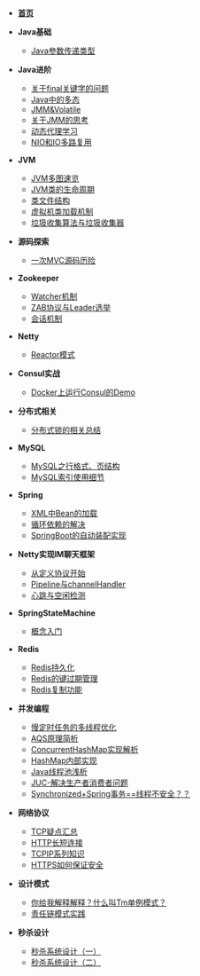 * [**首页**](/)
* **Java基础**
    * [Java参数传递类型](/Java基础/Java参数传递类型)
* **Java进阶**
    * [关于final关键字的问题](/Java进阶/final关键字)
    * [Java中的多态](/Java进阶/Java中的多态)
    * [JMM&Volatile](/Java进阶/JMMandVolatile)
    * [关于JMM的思考](/Java进阶/关于JMM的思考)
    * [动态代理学习](/Java进阶/动态代理学习)
    * [NIO和IO多路复用](/Java进阶/NIO和IO多路复用)
* **JVM**
    * [JVM多图速览](/JVM/JVM多图速览)    
    * [JVM类的生命周期](/JVM/类的生命周期)
    * [类文件结构](/JVM/类文件结构)
    * [虚拟机类加载机制](/JVM/虚拟机类加载机制)
    * [垃圾收集算法与垃圾收集器](/JVM/垃圾收集算法与垃圾收集器)
* **源码探索**
    * [一次MVC源码历险](/源码探索/一次SpringMVC源码探险)
* **Zookeeper**
    * [Watcher机制](/Zookeeper/Zookeeper-Watcher机制) 
    * [ZAB协议与Leader选举](/Zookeeper/Zookeeper-ZAB协议与Leader选举)
    * [会话机制](/Zookeeper/Zookeeper的会话机制)
* **Netty**
    * [Reactor模式](/Netty/Reactor线程模型)    
* **Consul实战**
    * [Docker上运行Consul的Demo](/Consul实战/Docker上运行Consul的Demo)
* **分布式相关**    
    * [分布式锁的相关总结](/分布式相关/分布式锁的相关总结)
* **MySQL**
  * [MySQL之行格式、页结构](/MySQL/MySQL之行格式、页结构)
  * [MySQL索引使用细节](/MySQL/MySQL索引使用细节)
* **Spring**
  * [XML中Bean的加载](/Spring/XML中Bean的加载)  
  * [循环依赖的解决](/Spring/循环依赖的解决)
  * [SpringBoot的自动装配实现](/Spring/SpringBoot的自动装配实现)
* **Netty实现IM聊天框架**
  * [从定义协议开始](/Netty实现IM聊天框架/从定义协议开始)
  * [Pipeline与channelHandler](/Netty实现IM聊天框架/Pipeline与channelHandler)
  * [心跳与空闲检测](/Netty实现IM聊天框架/心跳与空闲检测)
* **SpringStateMachine**
  * [概念入门](/SpringStateMachine/SpringStateMachine概念入门)
* **Redis**
    * [Redis持久化](/Redis/Redis持久化)
    * [Redis的键过期管理](/Redis/Redis的键过期管理)
    * [Redis复制功能](/Redis/Redis复制功能)
* **并发编程**
    * [慢定时任务的多线程优化](/并发编程/慢定时任务的多线程优化)
    * [AQS原理简析](/并发编程/AQS原理)
    * [ConcurrentHashMap实现解析](/并发编程/ConcurrentHashMap实现解析)
    * [HashMap内部实现](/并发编程/HashMap内部实现)
    * [Java线程池浅析](/并发编程/Java线程池浅析)
    * [JUC-解决生产者消费者问题](/并发编程/JUC-解决生产者消费者问题)
    * [Synchronized+Spring事务==线程不安全？？](/并发编程/Synchronized+Spring事务==线程不安全？？)
* **网络协议**
    * [TCP疑点汇总](/网络协议/TCP疑点汇总)
    * [HTTP长短连接](/网络协议/HTTP长连接短链接)
    * [TCPIP系列知识](/网络协议/TCPIP系列知识)
    * [HTTPS如何保证安全](/网络协议/https如何保证安全)
* **设计模式**

    * [你给我解释解释？什么叫Tm单例模式？](/设计模式/你给我解释解释？什么叫Tm单例模式？)
    * [责任链模式实践](/设计模式/责任链模式实践)
* **秒杀设计**
    * [秒杀系统设计（一）](/秒杀设计/秒杀专题-系统的设计（一）)
    * [秒杀系统设计（二）](/秒杀设计/秒杀专题-系统设计细节（二）)